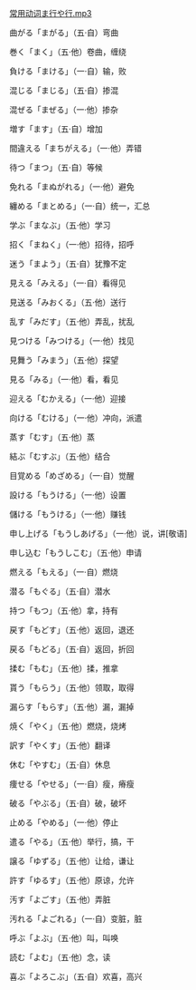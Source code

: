 [常用动词ま行や行.mp3](resources/1094D45D92F20D9AAA0B48C5B552EE7C.mp3)

曲がる「まがる」（五·自）弯曲

巻く「まく」（五·他）卷曲，缠绕

負ける「まける」（一·自）输，败

混じる「まじる」（五·自）掺混

混ぜる「まぜる」（一·他）掺杂

増す「ます」（五·自）增加

間違える「まちがえる」（一·他）弄错

待つ「まつ」（五·自）等候

免れる「まぬがれる」（一·他）避免

纏める「まとめる」（一·自）统一，汇总

学ぶ「まなぶ」（五·他）学习

招く「まねく」（一·他）招待，招呼

迷う「まよう」（五·自）犹豫不定

見える「みえる」（一·自）看得见

見送る「みおくる」（五·他）送行

乱す「みだす」（五·他）弄乱，扰乱

見つける「みつける」（一·他）找见

見舞う「みまう」（五·他）探望

見る「みる」（一·他）看，看见

迎える「むかえる」（一·他）迎接

向ける「むける」（一·他）冲向，派遣

蒸す「むす」（五·他）蒸

結ぶ「むすぶ」（五·他）结合

目覚める「めざめる」（一·自）觉醒

設ける「もうける」（一·他）设置

儲ける「もうける」（一·他）赚钱

申し上げる「もうしあげる」（一·他）说，讲[敬语]

申し込む「もうしこむ」（五·他）申请

燃える「もえる」（一·自）燃烧

潜る「もぐる」（五·自）潜水

持つ「もつ」（五·他）拿，持有

戻す「もどす」（五·他）返回，退还

戻る「もどる」（五·自）返回，折回

揉む「もむ」（五·他）揉，推拿

貰う「もらう」（五·他）领取，取得

漏らす「もらす」（五·他）漏，漏掉

焼く「やく」（五·他）燃烧，烧烤

訳す「やくす」（五·他）翻译

休む「やすむ」（五·自）休息

痩せる「やせる」（一·自）瘦，瘠瘦

破る「やぶる」（五·自）破，破坏

止める「やめる」（一·他）停止

遣る「やる」（五·他）举行，搞，干

譲る「ゆずる」（五·他）让给，谦让

許す「ゆるす」（五·他）原谅，允许

汚す「よごす」（五·他）弄脏

汚れる「よごれる」（一·自）变脏，脏

呼ぶ「よぶ」（五·他）叫，叫唤

読む「よむ」（五·他）念，读

喜ぶ「よろこぶ」（五·自）欢喜，高兴